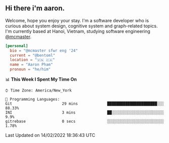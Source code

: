 <h2><b>Hi there i'm aaron. </b></h2>

Welcome, hope you enjoy your stay. I'm a software developer who is curious about system design, cognitive system and graph-related topics. I'm currently based at Hanoi, Vietnam, studying software engineering [@mcmaster](https://www.mcmaster.ca/).

```toml
[personal]
  bio = "@mcmaster sfwr eng '24"
  current = "@bentoml"
  location = "🇻🇳 🇨🇦"
  name = "Aaron Pham"
  pronoun = "he/him"
```
<!--<img src="https://github-readme-stats.vercel.app/api?username=aarnphm&show_icons=true&count_private=true&theme=dark" height="170"/>-->
<!--<img src="https://github-readme-stats.vercel.app/api/top-langs/?username=aarnphm&layout=compact&hide=css&theme=dark" height="170" />-->

<!--START_SECTION:waka-->
📊 **This Week I Spent My Time On** 

```text
⌚︎ Time Zone: America/New_York

💬 Programming Languages: 
Git                      29 mins             ██████████████████████░░░   88.33% 
INI                      3 mins              ██░░░░░░░░░░░░░░░░░░░░░░░   9.9% 
gitrebase                0 secs              ░░░░░░░░░░░░░░░░░░░░░░░░░   1.78%

```


 Last Updated on 14/02/2022 18:36:43 UTC
<!--END_SECTION:waka-->
